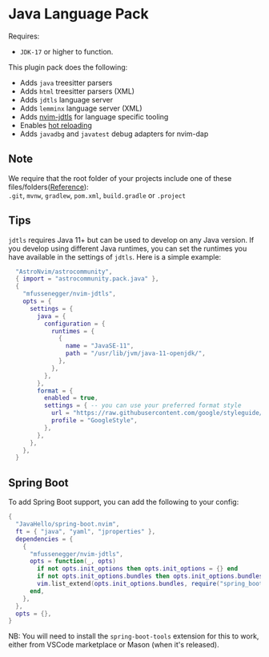 # Java Language Pack

Requires:

- `JDK-17` or higher to function.

This plugin pack does the following:

- Adds `java` treesitter parsers
- Adds `html` treesitter parsers (XML)
- Adds `jdtls` language server
- Adds `lemminx` language server (XML)
- Adds [nvim-jdtls](https://github.com/mfussenegger/nvim-jdtls) for language specific tooling
- Enables [hot reloading](https://github.com/mfussenegger/nvim-jdtls/issues/80)
- Adds `javadbg` and `javatest` debug adapters for nvim-dap

## Note

We require that the root folder of your projects include one of these files/folders([Reference](https://github.com/AstroNvim/astrocommunity/blob/49e9a3961bba079d7f413b8d5567382dd6f55392/lua/astrocommunity/pack/java/java.lua#LL37C96-L37C96)):  
`.git`, `mvnw`, `gradlew`, `pom.xml`, `build.gradle` or `.project`

## Tips

`jdtls` requires Java 11+ but can be used to develop on any Java version. If you develop using different Java runtimes, you can set the runtimes you have available in the settings of `jdtls`.
Here is a simple example:

```lua
  "AstroNvim/astrocommunity",
  { import = "astrocommunity.pack.java" },
  {
    "mfussenegger/nvim-jdtls",
    opts = {
      settings = {
        java = {
          configuration = {
            runtimes = {
              {
                name = "JavaSE-11",
                path = "/usr/lib/jvm/java-11-openjdk/",
              },
            },
          },
        },
        format = {
          enabled = true,
          settings = { -- you can use your preferred format style
            url = "https://raw.githubusercontent.com/google/styleguide/gh-pages/eclipse-java-google-style.xml",
            profile = "GoogleStyle",
          },
        },
      },
    },
  }
```

## Spring Boot

To add Spring Boot support, you can add the following to your config:

```lua
{
  "JavaHello/spring-boot.nvim",
  ft = { "java", "yaml", "jproperties" },
  dependencies = {
    {
      "mfussenegger/nvim-jdtls",
      opts = function(_, opts)
        if not opts.init_options then opts.init_options = {} end
        if not opts.init_options.bundles then opts.init_options.bundles = {} end
        vim.list_extend(opts.init_options.bundles, require("spring_boot").java_extensions())
      end,
    },
  },
  opts = {},
}
```

NB: You will need to install the `spring-boot-tools` extension for this to work, either from VSCode marketplace or Mason (when it's released).
